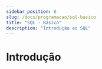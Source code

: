 ```yaml
---
sidebar_position: 6
slug: /docs/programacao/sql-basico
title: "SQL - Básico"
description: "Introdução ao SQL"
---
```


# Introdução
